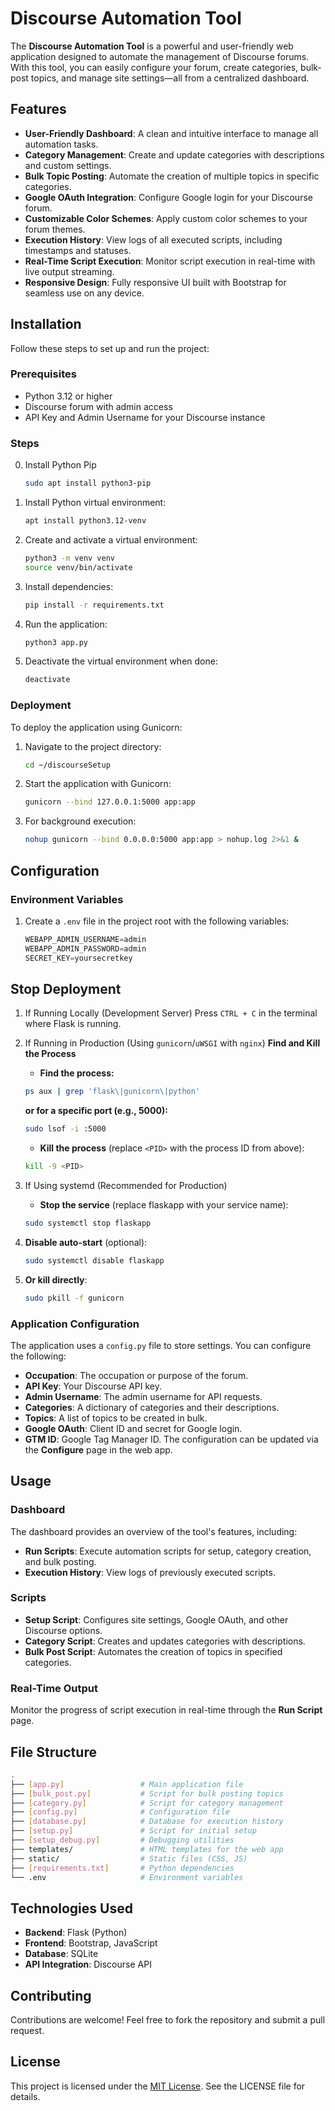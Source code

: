 # Discourse Automation Tool

The **Discourse Automation Tool** is a powerful and user-friendly web application designed to automate the management of Discourse forums. With this tool, you can easily configure your forum, create categories, bulk-post topics, and manage site settings—all from a centralized dashboard.

## Features

- **User-Friendly Dashboard**: A clean and intuitive interface to manage all automation tasks.
- **Category Management**: Create and update categories with descriptions and custom settings.
- **Bulk Topic Posting**: Automate the creation of multiple topics in specific categories.
- **Google OAuth Integration**: Configure Google login for your Discourse forum.
- **Customizable Color Schemes**: Apply custom color schemes to your forum themes.
- **Execution History**: View logs of all executed scripts, including timestamps and statuses.
- **Real-Time Script Execution**: Monitor script execution in real-time with live output streaming.
- **Responsive Design**: Fully responsive UI built with Bootstrap for seamless use on any device.

## Installation

Follow these steps to set up and run the project:

### Prerequisites

- Python 3.12 or higher
- Discourse forum with admin access
- API Key and Admin Username for your Discourse instance

### Steps
0. Install Python Pip
   ```bash
   sudo apt install python3-pip
   ```
2. Install Python virtual environment:
   ```bash
   apt install python3.12-venv
   ```
3. Create and activate a virtual environment:
    ```bash
    python3 -m venv venv
    source venv/bin/activate
    ```
4. Install dependencies:
    ```bash
    pip install -r requirements.txt
    ```
5. Run the application:
    ```bash
    python3 app.py
    ```
6. Deactivate the virtual environment when done:
    ```bash
    deactivate
    ```
### Deployment
To deploy the application using Gunicorn:

1. Navigate to the project directory:
    ```bash
    cd ~/discourseSetup
    ```
2. Start the application with Gunicorn:
    ```bash
    gunicorn --bind 127.0.0.1:5000 app:app
    ```
3. For background execution:
    ```bash
    nohup gunicorn --bind 0.0.0.0:5000 app:app > nohup.log 2>&1 &
    ```
## Configuration
### Environment Variables

1. Create a `.env` file in the project root with the following variables:
    ```py
    WEBAPP_ADMIN_USERNAME=admin
    WEBAPP_ADMIN_PASSWORD=admin
    SECRET_KEY=yoursecretkey
    ```
## Stop Deployment
1. If Running Locally (Development Server)
Press `CTRL + C` in the terminal where Flask is running.

2. If Running in Production (Using `gunicorn`/`uWSGI` with `nginx`)
**Find and Kill the Process**
    - **Find the process:**
    ```bash
    ps aux | grep 'flask\|gunicorn\|python'
    ```
    **or for a specific port (e.g., 5000):**
    ```bash
    sudo lsof -i :5000
    ```
    - **Kill the process** (replace `<PID>` with the process ID from above):
    ```bash
    kill -9 <PID>
    ```
3. If Using systemd (Recommended for Production)
    - **Stop the service** (replace flaskapp with your service name):
    ```bash
    sudo systemctl stop flaskapp
    ```
4. **Disable auto-start** (optional):
    ```bash
    sudo systemctl disable flaskapp
    ```
5. **Or kill directly**:
    ```bash
    sudo pkill -f gunicorn
    ```
### Application Configuration
The application uses a `config.py` file to store settings. You can configure the following:

- **Occupation**: The occupation or purpose of the forum.
- **API Key**: Your Discourse API key.
- **Admin Username**: The admin username for API requests.
- **Categories**: A dictionary of categories and their descriptions.
- **Topics**: A list of topics to be created in bulk.
- **Google OAuth**: Client ID and secret for Google login.
- **GTM ID**: Google Tag Manager ID.
The configuration can be updated via the **Configure** page in the web app.
## Usage
### Dashboard
The dashboard provides an overview of the tool's features, including:

- **Run Scripts**: Execute automation scripts for setup, category creation, and bulk posting.
- **Execution History**: View logs of previously executed scripts.

### Scripts
- **Setup Script**: Configures site settings, Google OAuth, and other Discourse options.
- **Category Script**: Creates and updates categories with descriptions.
- **Bulk Post Script**: Automates the creation of topics in specified categories.

### Real-Time Output
Monitor the progress of script execution in real-time through the **Run Script** page.

## File Structure
```bash
.
├── [app.py]                 # Main application file
├── [bulk_post.py]           # Script for bulk posting topics
├── [category.py]            # Script for category management
├── [config.py]              # Configuration file
├── [database.py]            # Database for execution history
├── [setup.py]               # Script for initial setup
├── [setup_debug.py]         # Debugging utilities
├── templates/               # HTML templates for the web app
├── static/                  # Static files (CSS, JS)
├── [requirements.txt]       # Python dependencies
└── .env                     # Environment variables
```

## Technologies Used
- **Backend**: Flask (Python)
- **Frontend**: Bootstrap, JavaScript
- **Database**: SQLite
- **API Integration**: Discourse API

## Contributing
Contributions are welcome! Feel free to fork the repository and submit a pull request.

## License
This project is licensed under the [MIT License](LICENSE). See the LICENSE file for details.
